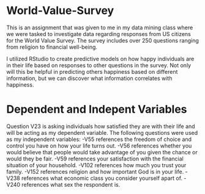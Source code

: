 # World-Value-Survey
This is an assignment that was given to me in my data mining class where we were tasked to investigate data regarding responses from US citizens for the World Value Survey. The survey includes over 250 questions ranging from religion to financial well-being.

I utilized RStudio to create predictive models on how happy individuals are in their life based on responses to other questions in the survey. Not only will this be helpful in predicting others happiness based on different information, but we can discover what information correlates with happiness.

# Dependent and Indepent Variables 
Question V23 is asking individuals how satisfied they are with their life and will be acting as my dependent variable. The following questions were used as my independent variables:
          -V55 references the freedom of choice and control you have on how your life turns out.
          -V56 references whether you would believe that people would take advantage of you given the chance or would they be fair.
          -V59 references your satisfaction with the financial situation of your household.
          -V102 references how much you trust your family.
          -V152 references religion and how important God is in your life.
          -V238 references what economic class you consider yourself apart of.
          -V240 references what sex the respondent is.
